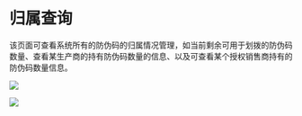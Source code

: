 # 归属查询

该页面可查看系统所有的防伪码的归属情况管理，如当前剩余可用于划拨的防伪码数量、查看某生产商的持有防伪码数量的信息、以及可查看某个授权销售商持有的防伪码数量信息。

![](http://md.stringon.com/img/%7Bfilename%7D%7B.suffix%7D20200905110925.png)

![](http://md.stringon.com/img/%7Bfilename%7D%7B.suffix%7D20200903170602.png)

